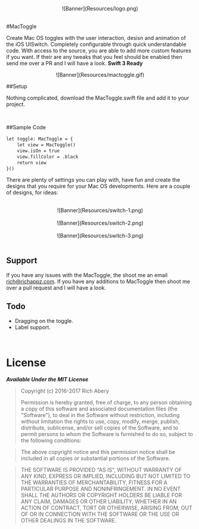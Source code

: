 <br>

<center>![Banner](Resources/logo.png)</center>

<br>

#MacToggle

Create Mac OS toggles with the user interaction, desisn and animation of the iOS UISwitch. Completely configurable through quick understandable code. With access to the source, you are able to add more custom features if you want. If their are any tweaks that you feel should be enabled then send me over a PR and I will have a look. **Swift 3 Ready**

<center>![Banner](Resources/mactoggle.gif)</center>

##Setup

Nothing complicated, download the MacToggle.swift file and add it to your project.

<br>

##Sample Code

```
let toggle: MacToggle = {
	let view = MacToggle()
	view.isOn = true
	view.fillColor = .black
	return view
}()
```
There are plenty of settings you can play with, have fun and create the designs that you require for your Mac OS developments. Here are a couple of designs, for ideas:

<br>

<center>![Banner](Resources/switch-1.png)</center>

<br>

<center>![Banner](Resources/switch-2.png)</center>

<br>

<center>![Banner](Resources/switch-3.png)</center>

<br>

## Support

If you have any issues with the MacToggle, the shoot me an email <a href="mailto:rich@richappz.com?Subject=MacToggle%20Support" target="_top">rich@richappz.com</a>. If you have any additions to MacToggle then shoot me over a pull request and I will have a look.

## Todo

- Dragging on the toggle.
- Label support.

<br>

# License

***Available Under the MIT License***

>Copyright (c) 2016-2017 Rich Abery
>                    
>Permission is hereby granted, free of charge, to any person obtaining a copy of this software and associated documentation files (the "Software"), to deal in the Software without restriction, including without limitation the rights to use, copy, modify, merge, publish, distribute, sublicense, and/or sell copies of the Software, and to permit persons to whom the Software is furnished to do so, subject to the following conditions:
                    
>The above copyright notice and this permission notice shall be included in all copies or substantial portions of the Software.
                    
>THE SOFTWARE IS PROVIDED "AS IS", WITHOUT WARRANTY OF ANY KIND, EXPRESS OR IMPLIED, INCLUDING BUT NOT LIMITED TO THE WARRANTIES OF MERCHANTABILITY, FITNESS FOR A PARTICULAR PURPOSE AND NONINFRINGEMENT. IN NO EVENT SHALL THE AUTHORS OR COPYRIGHT HOLDERS BE LIABLE FOR ANY CLAIM, DAMAGES OR OTHER LIABILITY, WHETHER IN AN ACTION OF CONTRACT, TORT OR OTHERWISE, ARISING FROM, OUT OF OR IN CONNECTION WITH THE SOFTWARE OR THE USE OR OTHER DEALINGS IN THE SOFTWARE.
